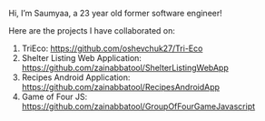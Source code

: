 Hi, I’m Saumyaa, a 23 year old former software engineer! 

Here are the projects I have collaborated on: 
1. TriEco: https://github.com/oshevchuk27/Tri-Eco
2. Shelter Listing Web Application: https://github.com/zainabbatool/ShelterListingWebApp
3. Recipes Android Application: https://github.com/zainabbatool/RecipesAndroidApp
4. Game of Four JS: https://github.com/zainabbatool/GroupOfFourGameJavascript

<!---
mehrasaumyaa/mehrasaumyaa is a ✨ special ✨ repository because its `README.md` (this file) appears on your GitHub profile.
You can click the Preview link to take a look at your changes.
--->
